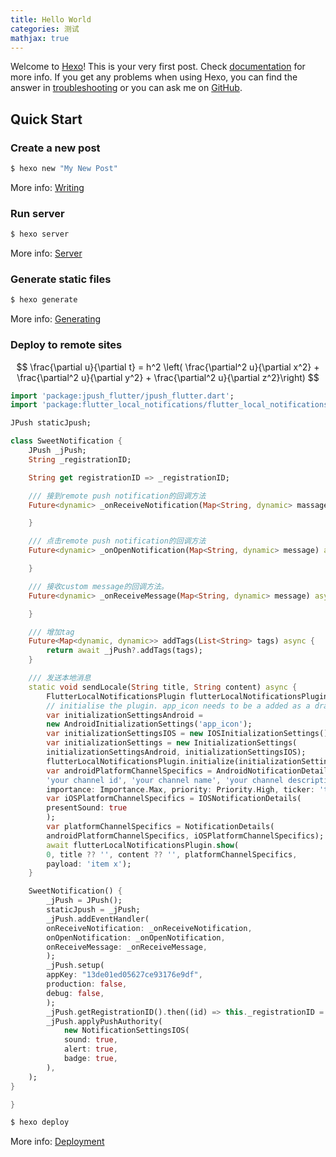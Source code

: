 ```yaml
---
title: Hello World
categories: 测试
mathjax: true
---
```

Welcome to [Hexo](https://hexo.io/)! This is your very first post. Check [documentation](https://hexo.io/docs/) for more info. If you get any problems when using Hexo, you can find the answer in [troubleshooting](https://hexo.io/docs/troubleshooting.html) or you can ask me on [GitHub](https://github.com/hexojs/hexo/issues).

## Quick Start

### Create a new post

``` bash
$ hexo new "My New Post"
```

More info: [Writing](https://hexo.io/docs/writing.html)

### Run server

``` bash
$ hexo server
```

More info: [Server](https://hexo.io/docs/server.html)

### Generate static files

``` bash
$ hexo generate
```

More info: [Generating](https://hexo.io/docs/generating.html)

### Deploy to remote sites

$$
\frac{\partial u}{\partial t}
= h^2 \left( \frac{\partial^2 u}{\partial x^2} +
\frac{\partial^2 u}{\partial y^2} +
\frac{\partial^2 u}{\partial z^2}\right)
$$

```dart
import 'package:jpush_flutter/jpush_flutter.dart';
import 'package:flutter_local_notifications/flutter_local_notifications.dart';

JPush staticJpush;

class SweetNotification {
    JPush _jPush;
    String _registrationID;

    String get registrationID => _registrationID;

    /// 接到remote push notification的回调方法
    Future<dynamic> _onReceiveNotification(Map<String, dynamic> massage) async {

    }

    /// 点击remote push notification的回调方法
    Future<dynamic> _onOpenNotification(Map<String, dynamic> message) async {

    }

    /// 接收custom message的回调方法。
    Future<dynamic> _onReceiveMessage(Map<String, dynamic> message) async {

    }

    /// 增加tag
    Future<Map<dynamic, dynamic>> addTags(List<String> tags) async {
        return await _jPush?.addTags(tags);
    }

    /// 发送本地消息
    static void sendLocale(String title, String content) async {
        FlutterLocalNotificationsPlugin flutterLocalNotificationsPlugin = new FlutterLocalNotificationsPlugin();
        // initialise the plugin. app_icon needs to be a added as a drawable resource to the Android head project
        var initializationSettingsAndroid =
        new AndroidInitializationSettings('app_icon');
        var initializationSettingsIOS = new IOSInitializationSettings();
        var initializationSettings = new InitializationSettings(
        initializationSettingsAndroid, initializationSettingsIOS);
        flutterLocalNotificationsPlugin.initialize(initializationSettings);
        var androidPlatformChannelSpecifics = AndroidNotificationDetails(
        'your channel id', 'your channel name', 'your channel description',
        importance: Importance.Max, priority: Priority.High, ticker: 'ticker');
        var iOSPlatformChannelSpecifics = IOSNotificationDetails(
        presentSound: true
        );
        var platformChannelSpecifics = NotificationDetails(
        androidPlatformChannelSpecifics, iOSPlatformChannelSpecifics);
        await flutterLocalNotificationsPlugin.show(
        0, title ?? '', content ?? '', platformChannelSpecifics,
        payload: 'item x');
    }

    SweetNotification() {
        _jPush = JPush();
        staticJpush = _jPush;
        _jPush.addEventHandler(
        onReceiveNotification: _onReceiveNotification,
        onOpenNotification: _onOpenNotification,
        onReceiveMessage: _onReceiveMessage,
        );
        _jPush.setup(
        appKey: "13de01ed05627ce93176e9df",
        production: false,
        debug: false,
        );
        _jPush.getRegistrationID().then((id) => this._registrationID = id);
        _jPush.applyPushAuthority(
            new NotificationSettingsIOS(
            sound: true,
            alert: true,
            badge: true,
        ),
    );
}

}

```

``` bash
$ hexo deploy
```

More info: [Deployment](https://hexo.io/docs/deployment.html)
